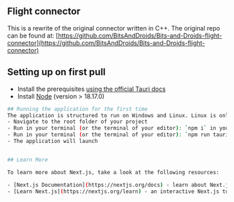 ## Flight connector

This is a rewrite of the original connector written in C++.
The original repo can be found at:
[https://github.com/BitsAndDroids/Bits-and-Droids-flight-connector](https://github.com/BitsAndDroids/Bits-and-Droids-flight-connector)

## Setting up on first pull

- Install the prerequisites [using the official Tauri docs](https://tauri.app/v1/guides/getting-started/prerequisites)
- Install [Node](https://nodejs.org/en) (version > 18.17.0)

```bash
## Running the application for the first time
The application is structured to run on Windows and Linux. Linux is only usable for development purposes. All SimConnect logic has been excluded when using Linux.
- Navigate to the root folder of your project
- Run in your terminal (or the terminal of your editor): `npm i` in your terminal (or the terminal of your editor)
- Run in your terminal (or the terminal of your editor): `npm run tauri dev`
- The application will launch


## Learn More

To learn more about Next.js, take a look at the following resources:

- [Next.js Documentation](https://nextjs.org/docs) - learn about Next.js features and API.
- [Learn Next.js](https://nextjs.org/learn) - an interactive Next.js tutorial.
```
